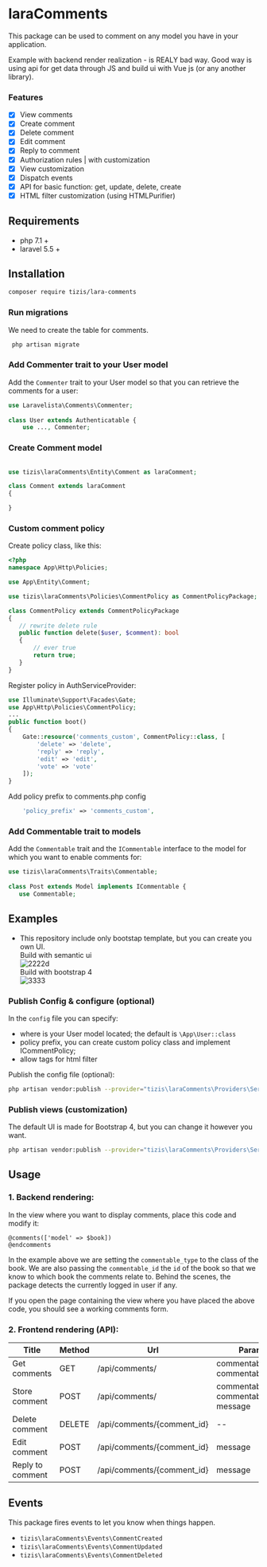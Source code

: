   
    
# laraComments        
 This package can be used to comment on any model you have in your application.        
            
Example with backend render realization - is REALY bad way. Good way is using api for get data through JS and build ui with Vue js (or any another library).       
        
### Features 
- [x] View comments        
- [x] Create comment        
- [x] Delete comment        
- [x] Edit comment        
- [x] Reply to comment        
- [x] Authorization rules | with customization      
- [x] View customization        
- [x] Dispatch events        
- [x] API for basic function: get, update, delete, create      
- [x] HTML filter customization (using HTMLPurifier)      
        
## Requirements 
- php 7.1 + 
- laravel 5.5 +      

## Installation 
```bash 
composer require tizis/lara-comments 
```   

### Run migrations        
 We need to create the table for comments.        
        
```bash  
 php artisan migrate 
 ``` 
 ### Add Commenter trait to your User model        
 Add the `Commenter` trait to your User model so that you can retrieve the comments for a user:        
        
```php 
use Laravelista\Comments\Commenter;  
     
class User extends Authenticatable {   
	use ..., Commenter;   
 ``` 
  ### Create Comment model 
  

 ```php 
  
 use tizis\laraComments\Entity\Comment as laraComment;
 
 class Comment extends laraComment
 {
 
 }
 ``` 
### Custom comment policy
Create policy class, like this:
 ```php 
<?php
namespace App\Http\Policies;

use App\Entity\Comment;

use tizis\laraComments\Policies\CommentPolicy as CommentPolicyPackage;

class CommentPolicy extends CommentPolicyPackage
{
    // rewrite delete rule
    public function delete($user, $comment): bool
    {
        // ever true
        return true;
    }
}
   ```
   Register policy in AuthServiceProvider:
```php 
use Illuminate\Support\Facades\Gate;
use App\Http\Policies\CommentPolicy;
...
public function boot()
{
    Gate::resource('comments_custom', CommentPolicy::class, [
        'delete' => 'delete',
        'reply' => 'reply',
        'edit' => 'edit',
        'vote' => 'vote'
    ]);
}
```
Add policy prefix to comments.php config
```php
    'policy_prefix' => 'comments_custom',
```

 ### Add Commentable trait to models        
 Add the `Commentable` trait and the `ICommentable` interface to the model for which you want to enable comments for:        
  
 ```php use tizis\laraComments\Contracts\ICommentable;   
 use tizis\laraComments\Traits\Commentable;     
      
 class Post extends Model implements ICommentable {        
    use Commentable;        
 ```        
 ## Examples    
* This repository include only bootstap template, but you can create you own UI.    
Build with semantic ui    
![2222d](https://user-images.githubusercontent.com/16865573/48430226-0124c680-e799-11e8-9341-daac331236b2.png)      
Build with bootstrap 4    
![3333](https://user-images.githubusercontent.com/16865573/48430227-0124c680-e799-11e8-8cdb-8dd042155550.png)      
      
 ### Publish Config & configure (optional)        
 In the `config` file you can specify:        
        
- where is your User model located; the default is `\App\User::class` 
- policy prefix, you can create custom policy class and implement ICommentPolicy;        
- allow tags for html filter      
        
Publish the config file (optional):        
        
```bash 
php artisan vendor:publish --provider="tizis\laraComments\Providers\ServiceProvider" --tag=config 
```        
 ### Publish views (customization)        
 The default UI is made for Bootstrap 4, but you can change it however you want.        
        
```bash 
php artisan vendor:publish --provider="tizis\laraComments\Providers\ServiceProvider" --tag=views 
```        
 ## Usage 

### 1. Backend rendering:  
  In the view where you want to display comments, place this code and modify it:        
        
``` 
@comments(['model' => $book])  
@endcomments   
``` 
In the example above we are setting the `commentable_type` to the class of the book. We are also passing the `commentable_id` the `id` of the book so that we know to which book the comments relate to. Behind the scenes, the package detects the currently logged in user if any.        
        
If you open the page containing the view where you have placed the above code, you should see a working comments form.        
        

 
### 2. Frontend rendering (API):  

|Title| Method |  Url | Params| Route name |
|--|--|--| -- | --|
|Get comments|GET |  /api/comments/ | commentable_type, commentable_id|  route('comments.get') |
|Store comment| POST | /api/comments/ | commentable_type, commentable_id, message |route('comments.store') | 
|Delete comment|DELETE|/api/comments/{comment_id}| -- | route('comments.delete', $comment_id)  |
|Edit comment|POST|/api/comments/{comment_id}| message|  route('comments.update', $comment_id)
|Reply to comment|POST|/api/comments/{comment_id}| message | route('comments.reply', $comment_id)



 ## Events        
 This package fires events to let you know when things happen.        
        
- `tizis\laraComments\Events\CommentCreated` 
- `tizis\laraComments\Events\CommentUpdated` 
- `tizis\laraComments\Events\CommentDeleted`